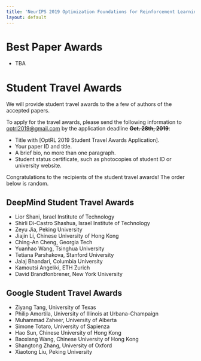 ```yaml
---
title: 'NeurIPS 2019 Optimization Foundations for Reinforcement Learning Workshop'
layout: default
---
```



# Best Paper Awards
- TBA


# Student Travel Awards

We will provide student travel awards to the a few of authors of the accepted papers. 

To apply for the travel awards, please send the following information to <a href="mailto:optrl2019@gmail.com">optrl2019@gmail.com</a> by the application deadline **~~Oct. 28th, 2019~~**:
- Title with [OptRL 2019 Student Travel Awards Application].
- Your paper ID and title.
- A brief bio, no more than one paragraph.
- Student status certificate, such as photocopies of student ID or university website. 


Congratulations to the recipients of the student travel awards! The order below is random. 

## DeepMind Student Travel Awards

- Lior Shani, Israel Institute of Technology
- Shirli Di-Castro Shashua, Israel Institute of Technology
- Zeyu Jia, Peking University
- Jiajin Li, Chinese University of Hong Kong
- Ching-An Cheng, Georgia Tech
- Yuanhao Wang, Tsinghua University
- Tetiana Parshakova, Stanford University
- Jalaj Bhandari, Columbia University
- Kamoutsi Angeliki, ETH Zurich
- David Brandfonbrener, New York University


## Google Student Travel Awards

- Ziyang Tang, University of Texas
- Philip Amortila, University of Illinois at Urbana-Champaign
- Muhammad Zaheer, University of Alberta
- Simone Totaro, University of Sapienza
- Hao Sun, Chinese University of Hong Kong
- Baoxiang Wang, Chinese University of Hong Kong
- Shangtong Zhang, University of Oxford
- Xiaotong Liu, Peking University

